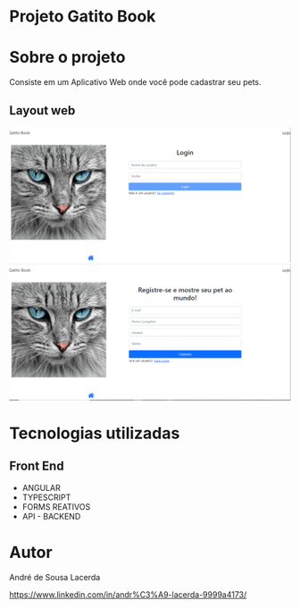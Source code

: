 # Projeto Gatito Book 


# Sobre o projeto

Consiste em um Aplicativo Web onde você pode cadastrar seu pets.


## Layout web
![Web 1](https://github.com/aslac2020/imagespublicacao/blob/main/assets/images/Sites/Login.PNG)
![Web 1](https://github.com/aslac2020/imagespublicacao/blob/main/assets/images/Sites/registre.PNG)


# Tecnologias utilizadas

## Front End
- ANGULAR
- TYPESCRIPT
- FORMS REATIVOS
- API - BACKEND

# Autor

André de Sousa Lacerda

https://www.linkedin.com/in/andr%C3%A9-lacerda-9999a4173/
